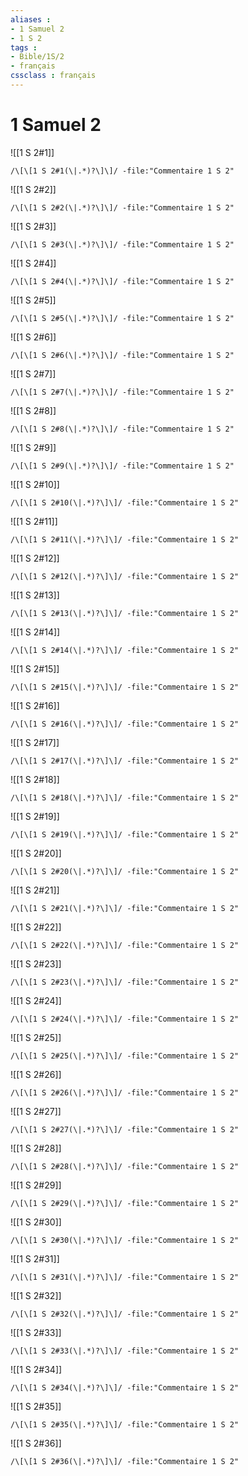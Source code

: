 ```yaml
---
aliases : 
- 1 Samuel 2
- 1 S 2
tags : 
- Bible/1S/2
- français
cssclass : français
---
```


# 1 Samuel 2

![[1 S 2#1]]

```query
/\[\[1 S 2#1(\|.*)?\]\]/ -file:"Commentaire 1 S 2"
```

![[1 S 2#2]]

```query
/\[\[1 S 2#2(\|.*)?\]\]/ -file:"Commentaire 1 S 2"
```

![[1 S 2#3]]

```query
/\[\[1 S 2#3(\|.*)?\]\]/ -file:"Commentaire 1 S 2"
```

![[1 S 2#4]]

```query
/\[\[1 S 2#4(\|.*)?\]\]/ -file:"Commentaire 1 S 2"
```

![[1 S 2#5]]

```query
/\[\[1 S 2#5(\|.*)?\]\]/ -file:"Commentaire 1 S 2"
```

![[1 S 2#6]]

```query
/\[\[1 S 2#6(\|.*)?\]\]/ -file:"Commentaire 1 S 2"
```

![[1 S 2#7]]

```query
/\[\[1 S 2#7(\|.*)?\]\]/ -file:"Commentaire 1 S 2"
```

![[1 S 2#8]]

```query
/\[\[1 S 2#8(\|.*)?\]\]/ -file:"Commentaire 1 S 2"
```

![[1 S 2#9]]

```query
/\[\[1 S 2#9(\|.*)?\]\]/ -file:"Commentaire 1 S 2"
```

![[1 S 2#10]]

```query
/\[\[1 S 2#10(\|.*)?\]\]/ -file:"Commentaire 1 S 2"
```

![[1 S 2#11]]

```query
/\[\[1 S 2#11(\|.*)?\]\]/ -file:"Commentaire 1 S 2"
```

![[1 S 2#12]]

```query
/\[\[1 S 2#12(\|.*)?\]\]/ -file:"Commentaire 1 S 2"
```

![[1 S 2#13]]

```query
/\[\[1 S 2#13(\|.*)?\]\]/ -file:"Commentaire 1 S 2"
```

![[1 S 2#14]]

```query
/\[\[1 S 2#14(\|.*)?\]\]/ -file:"Commentaire 1 S 2"
```

![[1 S 2#15]]

```query
/\[\[1 S 2#15(\|.*)?\]\]/ -file:"Commentaire 1 S 2"
```

![[1 S 2#16]]

```query
/\[\[1 S 2#16(\|.*)?\]\]/ -file:"Commentaire 1 S 2"
```

![[1 S 2#17]]

```query
/\[\[1 S 2#17(\|.*)?\]\]/ -file:"Commentaire 1 S 2"
```

![[1 S 2#18]]

```query
/\[\[1 S 2#18(\|.*)?\]\]/ -file:"Commentaire 1 S 2"
```

![[1 S 2#19]]

```query
/\[\[1 S 2#19(\|.*)?\]\]/ -file:"Commentaire 1 S 2"
```

![[1 S 2#20]]

```query
/\[\[1 S 2#20(\|.*)?\]\]/ -file:"Commentaire 1 S 2"
```

![[1 S 2#21]]

```query
/\[\[1 S 2#21(\|.*)?\]\]/ -file:"Commentaire 1 S 2"
```

![[1 S 2#22]]

```query
/\[\[1 S 2#22(\|.*)?\]\]/ -file:"Commentaire 1 S 2"
```

![[1 S 2#23]]

```query
/\[\[1 S 2#23(\|.*)?\]\]/ -file:"Commentaire 1 S 2"
```

![[1 S 2#24]]

```query
/\[\[1 S 2#24(\|.*)?\]\]/ -file:"Commentaire 1 S 2"
```

![[1 S 2#25]]

```query
/\[\[1 S 2#25(\|.*)?\]\]/ -file:"Commentaire 1 S 2"
```

![[1 S 2#26]]

```query
/\[\[1 S 2#26(\|.*)?\]\]/ -file:"Commentaire 1 S 2"
```

![[1 S 2#27]]

```query
/\[\[1 S 2#27(\|.*)?\]\]/ -file:"Commentaire 1 S 2"
```

![[1 S 2#28]]

```query
/\[\[1 S 2#28(\|.*)?\]\]/ -file:"Commentaire 1 S 2"
```

![[1 S 2#29]]

```query
/\[\[1 S 2#29(\|.*)?\]\]/ -file:"Commentaire 1 S 2"
```

![[1 S 2#30]]

```query
/\[\[1 S 2#30(\|.*)?\]\]/ -file:"Commentaire 1 S 2"
```

![[1 S 2#31]]

```query
/\[\[1 S 2#31(\|.*)?\]\]/ -file:"Commentaire 1 S 2"
```

![[1 S 2#32]]

```query
/\[\[1 S 2#32(\|.*)?\]\]/ -file:"Commentaire 1 S 2"
```

![[1 S 2#33]]

```query
/\[\[1 S 2#33(\|.*)?\]\]/ -file:"Commentaire 1 S 2"
```

![[1 S 2#34]]

```query
/\[\[1 S 2#34(\|.*)?\]\]/ -file:"Commentaire 1 S 2"
```

![[1 S 2#35]]

```query
/\[\[1 S 2#35(\|.*)?\]\]/ -file:"Commentaire 1 S 2"
```

![[1 S 2#36]]

```query
/\[\[1 S 2#36(\|.*)?\]\]/ -file:"Commentaire 1 S 2"
```

